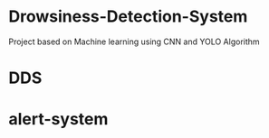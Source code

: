 # Drowsiness-Detection-System
Project based on Machine learning using CNN and YOLO Algorithm
# DDS
# alert-system
